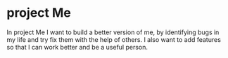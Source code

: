 # project Me

In project Me I want to build a better version of me, by identifying bugs in my life and try fix them with the help of others.
I also want to add features so that I can work better and be a useful person.
